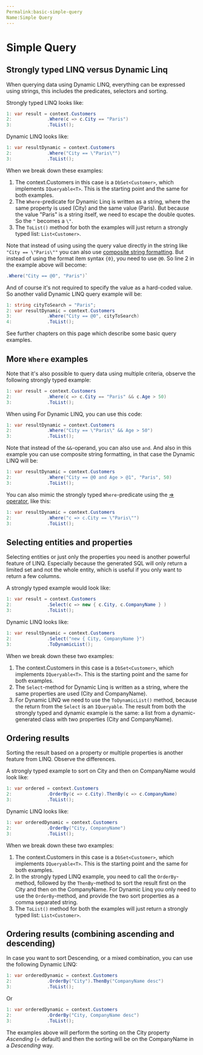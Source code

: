 ```yaml
---
Permalink:basic-simple-query
Name:Simple Query
---
```


# Simple Query

## Strongly typed LINQ versus Dynamic Linq

When querying data using Dynamic LINQ, everything can be expressed using strings, this includes the predicates, selectors and sorting.

Strongly typed LINQ looks like:

``` cs
1: var result = context.Customers
2:             .Where(c => c.City == "Paris")
3:             .ToList();
```

Dynamic LINQ looks like:

``` cs
1: var resultDynamic = context.Customers
2:             .Where("City == \"Paris\"")
3:             .ToList();
```

When we break down these examples:

1. The context.Customers in this case is a `DbSet<Customer>`, which implements `IQueryable<T>`. This is the starting point and the same for both examples.
2. The `Where`-predicate for Dynamic Linq is written as a string, where the same property is used (City) and the same value (Paris).
But because the value "Paris" is a string itself, we need to escape the double quotes. So the `"` becomes a `\"`.
3. The `ToList()` method for both the examples will just return a strongly typed list: `List<Customer>`.

Note that instead of using using the query value directly in the string like `"City == \"Paris\""` you can also use [composite string formatting](https://docs.microsoft.com/en-us/dotnet/standard/base-types/composite-formatting). But instead of using the format item syntax `{0}`, you need to use `@0`. So line 2 in the example above will become:

``` cs
.Where("City == @0", "Paris")`
```

And of course it's not required to specify the value as a hard-coded value. So another valid Dynamic LINQ query example will be:

``` cs
1: string cityToSearch = "Paris";
2: var resultDynamic = context.Customers
3:             .Where("City == @0", cityToSearch)
4:             .ToList();
```

See further chapters on this page which describe some basic query examples.

## More `Where` examples

Note that it's also possible to query data using multiple criteria, observe the following strongly typed example:

``` cs
1: var result = context.Customers
2:             .Where(c => c.City == "Paris" && c.Age > 50)
3:             .ToList();
```

When using For Dynamic LINQ, you can use this code:

``` cs
1: var resultDynamic = context.Customers
2:             .Where("City == \"Paris\" && Age > 50")
3:             .ToList();
```

Note that instead of the `&&`-operand, you can also use `and`. And also in this example you can use composite string formatting, in that case the Dynamic LINQ will be:

``` cs
1: var resultDynamic = context.Customers
2:             .Where("City == @0 and Age > @1", "Paris", 50)
3:             .ToList();
```

You can also mimic the strongly typed `Where`-predicate using the [=> operator](https://docs.microsoft.com/en-us/dotnet/csharp/language-reference/operators/lambda-operator), like this:

``` cs
1: var resultDynamic = context.Customers
2:             .Where("c => c.City == \"Paris\"")
3:             .ToList();
```

## Selecting entities and properties

Selecting entities or just only the properties you need is another powerful feature of LINQ. Especially because the generated SQL will only return a limited set and not the whole entity, which is useful if you only want to return a few columns.

A strongly typed example would look like:

``` cs
1: var result = context.Customers
2:             .Select(c => new { c.City, c.CompanyName } )
3:             .ToList();
```

Dynamic LINQ looks like:

``` cs
1: var resultDynamic = context.Customers
2:             .Select("new { City, CompanyName }")
3:             .ToDynamicList();
```

When we break down these two examples:

1. The context.Customers in this case is a `DbSet<Customer>`, which implements `IQueryable<T>`. This is the starting point and the same for both examples.
2. The `Select`-method for Dynamic Linq is written as a string, where the same properties are used (City and CompanyName).
3. For Dynamic LINQ we need to use the `ToDynamicList()` method, because the return from the `Select` is an `IQueryable`. The result from both the strongly typed and dynamic example is the same: a list from a dynamic-generated class with two properties (City and CompanyName).

## Ordering results

Sorting the result based on a property or multiple properties is another feature from LINQ. Observe the differences.

A strongly typed example to sort on City and then on CompanyName would look like:

``` cs
1: var ordered = context.Customers
2:             .OrderBy(c => c.City).ThenBy(c => c.CompanyName)
3:             .ToList();
```

Dynamic LINQ looks like:

``` cs
1: var orderedDynamic = context.Customers
2:             .OrderBy("City, CompanyName")
3:             .ToList();
```

When we break down these two examples:

1. The context.Customers in this case is a `DbSet<Customer>`, which implements `IQueryable<T>`. This is the starting point and the same for both examples.
2. In the strongly typed LINQ example, you need to call the `OrderBy`-method, followed by the `ThenBy`-method to sort the result first on the City and then on the CompanyName.
For Dynamic Linq you only need to use the `OrderBy`-method, and provide the two sort properties as a comma separated string.
3. The `ToList()` method for both the examples will just return a strongly typed list: `List<Customer>`.

## Ordering results (combining ascending and descending)

In case you want to sort Descending, or a mixed combination, you can use the following Dynamic LINQ:

``` cs
1: var orderedDynamic = context.Customers
2:             .OrderBy("City").ThenBy("CompanyName desc")
3:             .ToList();
```

Or

``` cs
1: var orderedDynamic = context.Customers
2:             .OrderBy("City, CompanyName desc")
3:             .ToList();
```

The examples above will perform the sorting on the City property *Ascending* (= default) and then the sorting will be on the CompanyName in a *Descending* way.
